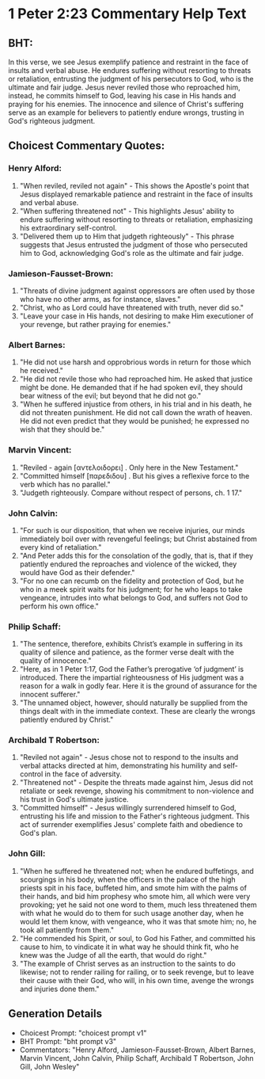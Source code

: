 # 1 Peter 2:23 Commentary Help Text

## BHT:
In this verse, we see Jesus exemplify patience and restraint in the face of insults and verbal abuse. He endures suffering without resorting to threats or retaliation, entrusting the judgment of his persecutors to God, who is the ultimate and fair judge. Jesus never reviled those who reproached him, instead, he commits himself to God, leaving his case in His hands and praying for his enemies. The innocence and silence of Christ's suffering serve as an example for believers to patiently endure wrongs, trusting in God's righteous judgment.

## Choicest Commentary Quotes:
### Henry Alford:
1. "When reviled, reviled not again" - This shows the Apostle's point that Jesus displayed remarkable patience and restraint in the face of insults and verbal abuse.
2. "When suffering threatened not" - This highlights Jesus' ability to endure suffering without resorting to threats or retaliation, emphasizing his extraordinary self-control.
3. "Delivered them up to Him that judgeth righteously" - This phrase suggests that Jesus entrusted the judgment of those who persecuted him to God, acknowledging God's role as the ultimate and fair judge.

### Jamieson-Fausset-Brown:
1. "Threats of divine judgment against oppressors are often used by those who have no other arms, as for instance, slaves."
2. "Christ, who as Lord could have threatened with truth, never did so."
3. "Leave your case in His hands, not desiring to make Him executioner of your revenge, but rather praying for enemies."

### Albert Barnes:
1) "He did not use harsh and opprobrious words in return for those which he received."
2) "He did not revile those who had reproached him. He asked that justice might be done. He demanded that if he had spoken evil, they should bear witness of the evil; but beyond that he did not go."
3) "When he suffered injustice from others, in his trial and in his death, he did not threaten punishment. He did not call down the wrath of heaven. He did not even predict that they would be punished; he expressed no wish that they should be."

### Marvin Vincent:
1. "Reviled - again [αντελοιδορει] . Only here in the New Testament."
2. "Committed himself [παρεδιδου] . But his gives a reflexive force to the verb which has no parallel."
3. "Judgeth righteously. Compare without respect of persons, ch. 1 17."

### John Calvin:
1. "For such is our disposition, that when we receive injuries, our minds immediately boil over with revengeful feelings; but Christ abstained from every kind of retaliation."
2. "And Peter adds this for the consolation of the godly, that is, that if they patiently endured the reproaches and violence of the wicked, they would have God as their defender."
3. "For no one can recumb on the fidelity and protection of God, but he who in a meek spirit waits for his judgment; for he who leaps to take vengeance, intrudes into what belongs to God, and suffers not God to perform his own office."

### Philip Schaff:
1. "The sentence, therefore, exhibits Christ’s example in suffering in its quality of silence and patience, as the former verse dealt with the quality of innocence."
2. "Here, as in 1 Peter 1:17, God the Father’s prerogative ‘of judgment’ is introduced. There the impartial righteousness of His judgment was a reason for a walk in godly fear. Here it is the ground of assurance for the innocent sufferer."
3. "The unnamed object, however, should naturally be supplied from the things dealt with in the immediate context. These are clearly the wrongs patiently endured by Christ."

### Archibald T Robertson:
1. "Reviled not again" - Jesus chose not to respond to the insults and verbal attacks directed at him, demonstrating his humility and self-control in the face of adversity.
2. "Threatened not" - Despite the threats made against him, Jesus did not retaliate or seek revenge, showing his commitment to non-violence and his trust in God's ultimate justice.
3. "Committed himself" - Jesus willingly surrendered himself to God, entrusting his life and mission to the Father's righteous judgment. This act of surrender exemplifies Jesus' complete faith and obedience to God's plan.

### John Gill:
1. "When he suffered he threatened not; when he endured buffetings, and scourgings in his body, when the officers in the palace of the high priests spit in his face, buffeted him, and smote him with the palms of their hands, and bid him prophesy who smote him, all which were very provoking; yet he said not one word to them, much less threatened them with what he would do to them for such usage another day, when he would let them know, with vengeance, who it was that smote him; no, he took all patiently from them."
2. "He commended his Spirit, or soul, to God his Father, and committed his cause to him, to vindicate it in what way he should think fit, who he knew was the Judge of all the earth, that would do right."
3. "The example of Christ serves as an instruction to the saints to do likewise; not to render railing for railing, or to seek revenge, but to leave their cause with their God, who will, in his own time, avenge the wrongs and injuries done them."


## Generation Details
- Choicest Prompt: "choicest prompt v1"
- BHT Prompt: "bht prompt v3"
- Commentators: "Henry Alford, Jamieson-Fausset-Brown, Albert Barnes, Marvin Vincent, John Calvin, Philip Schaff, Archibald T Robertson, John Gill, John Wesley"
